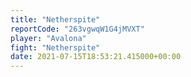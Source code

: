 ```yaml
---
title: "Netherspite"
reportCode: "263vgwqW1G4jMVXT"
player: "Avalona"
fight: "Netherspite"
date: 2021-07-15T18:53:21.415000+00:00
---
```

